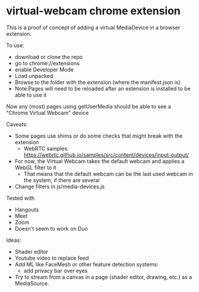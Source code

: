 # virtual-webcam chrome extension

This is a proof of concept of adding a virtual MediaDevice in a browser extension.

To use:
- download or clone the repo
- go to chrome://extensions
- enable Developer Mode
- Load unpacked
- Browse to the folder with the extension (where the manifest.json is)
- Note:Pages will need to be reloaded after an extension is installed to be able to use it

Now any (most) pages using getUserMedia should be able to see a "Chrome Virtual Webcam" device

Caveats:
- Some pages use shims or do some checks that might break with the extension 
  - WebRTC samples: https://webrtc.github.io/samples/src/content/devices/input-output/
- For now, the Virtual Webcam takes the default webcam and applies a WebGL filter to it
  - That means that the default webcam can be the last used webcam in the system, if there are several
- Change filters in js/media-devices.js

Tested with
- Hangouts
- Meet
- Zoom
- Doesn't seem to work on Duo
  
Ideas:
- Shader editor
- Youtube video to replace feed
- Add ML like FaceMesh or other feature detection systems:
  - add privacy bar over eyes
- Try to stream from a canvas in a page (shader editor, drawing, etc.) as a MediaSource.
  
